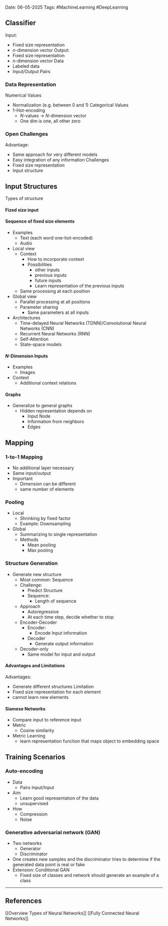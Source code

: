 Date: 06-05-2025
Tags: #MachineLearning #DeepLearning 
## Classifier
Input:
- Fixed size representation
- $n$-dimension vector
Output:
- Fixed size representation
- $n$-dimension vector
Data
- Labeled data
- Input/Output Pairs
### Data Representation
Numerical Values
- Normalization (e.g. between 0 and 1)
Categorical Values
- 1-Hot-encoding
	- $N$-values $\to$ $N$-dimension vector
	- One dim is one, all other zero
### Open Challenges
Advantage:
- Same approach for very different models
- Easy integration of any information
Challenges
- Fixed size representation
- Input structure
## Input Structures
Types of structure
#### Fized size input
#### Sequence of fixed size elements
- Examples
	- Text (each word one-hot-encoded)
	- Audio
- Local view
	- Context
		- How to incorporate context
		- Possibilities
			- other inputs
			- previous inputs
			- future inputs
			- Learn representation of the previous inputs
	- Same processing at each position
- Global view
	- Parallel processing at all positions
	- Parameter sharing
		- Same parameters at all inputs
- Architectures
	- Time-delayed Neural Networks (TDNN)/Convolutional Neural Networks (CNN)
	- Recurrent Neural Networks (RNN)
	- Self-Attention
	- State-space models
#### $N$-Dimension Inputs
- Examples
	- Images
- Context
	- Additional context relations
#### Graphs
- Generalize to general graphs
	- Hidden representation depends on
		- Input Node
		- Information from neighbors
		- Edges

## Mapping
### 1-to-1 Mapping
- No additional layer necessary
- Same input/output
- Important
	- Dimension can be different
	- same number of elements
### Pooling
- Local
	- Shrinking by fixed factor
	- Example: Downsampling
- Global
	- Summarizing to single representation
	- Methods
		- Mean pooling
		- Max pooling
### Structure Generation
- Generate new structure
	- Most common: Sequence
	- Challenge:
		- Predict Structure
		- Sequence:
			- Length of sequence
	- Approach
		- Autoregressive
		- At each time step, decide whether to stop
	- Encoder-Decoder
		- Encoder:
			- Encode Input information
		- Decoder
			- Generate output information
	- Decoder-only
		- Same model for input and output
#### Advantages and Limitations
Advantages:
- Generate different structures
Limitation
- Fixed size representation for each element
- cannot learn new elements
#### Siamese Networks
- Compare input to reference input
- Metric
	- Cosine similarity
- Metric Learning
	- learn representation function that maps object to embedding space
## Training Scenarios
### Auto-encoding
- Data
	- Pairs Input/Input
- Aim
	- Learn good representation of the data
	- unsupervised
- How
	- Compression
	- Noise
### Generative adversarial network (GAN)
- Two networks
	- Generator
	- Discriminator
- One creates new samples and the discriminator tries to determine if the generated data point is real or fake
- Extension: Conditional GAN
	- Fixed size of classes and network should generate an example of a class

---
## References
[[Overview Types of Neural Networks]]
[[Fully Connected Neural Networks]]